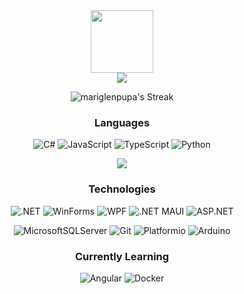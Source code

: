 <div align="center">
  <div id="header">
    <img src="https://media.giphy.com/media/M9gbBd9nbDrOTu1Mqx/giphy.gif" width="100"/>
    <br>
    <img src="https://komarev.com/ghpvc/?username=mariglenpupa&style=flat-square&color=blue" alt=""/>
  </div>

  <a href="https://github.com/mariglenpupa">
    <img src="https://github-readme-stats.vercel.app/api?username=mariglenpupa&amp;show_icons=true&amp;theme=radical">
  </a>
  <br>
    
  ![mariglenpupa's Streak](https://github-readme-streak-stats.herokuapp.com/?user=mariglenpupa&theme=neon&hide_border=true)

  ### Languages
  ![C#](https://img.shields.io/badge/C%23-%23239120.svg?logo=csharp&logoColor=white)
  ![JavaScript](https://img.shields.io/badge/JavaScript-F7DF1E?logo=javascript&logoColor=000)
  ![TypeScript](https://img.shields.io/badge/TypeScript-3178C6?logo=typescript&logoColor=fff)
  ![Python](https://img.shields.io/badge/Python-3776AB?logo=python&logoColor=fff)

  <div >
    <a href="https://github.com/mariglenpupa">
      <img src="https://github-readme-stats.vercel.app/api/top-langs/?username=mariglenpupa&amp;theme=radical&amp;layout=compact">
    </a>
  </div>

  ### Technologies
  ![.NET](https://img.shields.io/badge/.NET-512BD4?logo=dotnet&logoColor=fff)
  ![WinForms](https://img.shields.io/badge/-WinForms-000)
  ![WPF](https://img.shields.io/badge/-WPF-000)
  ![.NET MAUI](https://img.shields.io/badge/.NET%20MAUI-000)
  ![ASP.NET](https://img.shields.io/badge/-ASP.NET-000)
  <br>

  ![MicrosoftSQLServer](https://img.shields.io/badge/Microsoft%20SQL%20Server-CC2927?logo=microsoft%20sql%20server&logoColor=white)
  ![Git](https://img.shields.io/badge/-Git-000?&logo=Git)
  ![Platformio](https://img.shields.io/badge/Platformio-000)
  ![Arduino](https://img.shields.io/badge/-Arduino-000?&logo=Arduino)


  ### Currently Learning
  ![Angular](https://img.shields.io/badge/-Angular-000?&logo=angular)
  ![Docker](https://img.shields.io/badge/-Docker-000?&logo=docker)
</div>
